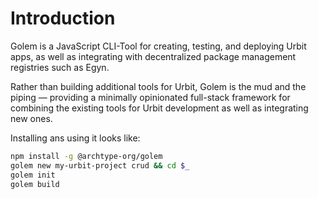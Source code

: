 # Introduction

Golem is a JavaScript CLI-Tool for creating, testing, and deploying Urbit apps, as well as integrating with decentralized package management registries such as Egyn.

Rather than building additional tools for Urbit, Golem is the mud and the piping — providing a minimally opinionated full-stack framework for combining the existing tools for Urbit development as well as integrating new ones.



Installing ans using it looks like:

```bash
npm install -g @archtype-org/golem
golem new my-urbit-project crud && cd $_
golem init
golem build 
```
